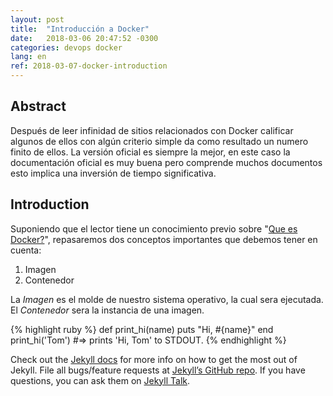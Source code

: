 ```yaml
---
layout: post
title:  "Introducción a Docker"
date:   2018-03-06 20:47:52 -0300
categories: devops docker
lang: en
ref: 2018-03-07-docker-introduction
---
```


## Abstract

Después de leer infinidad de sitios relacionados con Docker calificar algunos de ellos con algún criterio simple da como resultado un numero finito de ellos.
La versión oficial es siempre la mejor, en este caso la documentación oficial es muy buena pero comprende muchos documentos esto implica una inversión de tiempo significativa.

## Introduction

Suponiendo que el lector tiene un conocimiento previo sobre "[Que es Docker?][what-docker]", repasaremos dos conceptos importantes que debemos tener en cuenta:

1. Imagen
2. Contenedor

La *Imagen* es el molde de nuestro sistema operativo, la cual sera ejecutada.
El *Contenedor* sera la instancia de una imagen.


{% highlight ruby %}
def print_hi(name)
  puts "Hi, #{name}"
end
print_hi('Tom')
#=> prints 'Hi, Tom' to STDOUT.
{% endhighlight %}

Check out the [Jekyll docs][jekyll-docs] for more info on how to get the most out of Jekyll. File all bugs/feature requests at [Jekyll’s GitHub repo][jekyll-gh]. If you have questions, you can ask them on [Jekyll Talk][jekyll-talk].

[jekyll-docs]: https://jekyllrb.com/docs/home
[jekyll-gh]:   https://github.com/jekyll/jekyll
[jekyll-talk]: https://talk.jekyllrb.com/
[what-docker]: https://www.docker.com/what-docker
